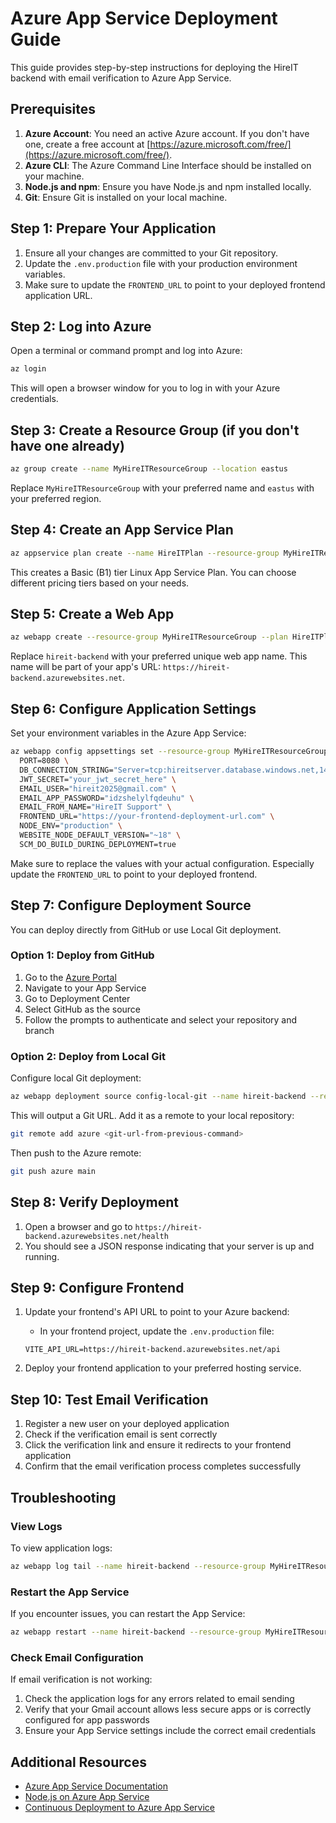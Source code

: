 # Azure App Service Deployment Guide

This guide provides step-by-step instructions for deploying the HireIT backend with email verification to Azure App Service.

## Prerequisites

1. **Azure Account**: You need an active Azure account. If you don't have one, create a free account at [https://azure.microsoft.com/free/](https://azure.microsoft.com/free/).
2. **Azure CLI**: The Azure Command Line Interface should be installed on your machine.
3. **Node.js and npm**: Ensure you have Node.js and npm installed locally.
4. **Git**: Ensure Git is installed on your local machine.

## Step 1: Prepare Your Application

1. Ensure all your changes are committed to your Git repository.
2. Update the `.env.production` file with your production environment variables.
3. Make sure to update the `FRONTEND_URL` to point to your deployed frontend application URL.

## Step 2: Log into Azure

Open a terminal or command prompt and log into Azure:

```bash
az login
```

This will open a browser window for you to log in with your Azure credentials.

## Step 3: Create a Resource Group (if you don't have one already)

```bash
az group create --name MyHireITResourceGroup --location eastus
```

Replace `MyHireITResourceGroup` with your preferred name and `eastus` with your preferred region.

## Step 4: Create an App Service Plan

```bash
az appservice plan create --name HireITPlan --resource-group MyHireITResourceGroup --sku B1 --is-linux
```

This creates a Basic (B1) tier Linux App Service Plan. You can choose different pricing tiers based on your needs.

## Step 5: Create a Web App

```bash
az webapp create --resource-group MyHireITResourceGroup --plan HireITPlan --name hireit-backend --runtime "NODE|18-lts"
```

Replace `hireit-backend` with your preferred unique web app name. This name will be part of your app's URL: `https://hireit-backend.azurewebsites.net`.

## Step 6: Configure Application Settings

Set your environment variables in the Azure App Service:

```bash
az webapp config appsettings set --resource-group MyHireITResourceGroup --name hireit-backend --settings \
  PORT=8080 \
  DB_CONNECTION_STRING="Server=tcp:hireitserver.database.windows.net,1433;Initial Catalog=capstone;Persist Security Info=False;User ID=hireit;Password=Mendoza123;MultipleActiveResultSets=False;Encrypt=True;TrustServerCertificate=False;Connection Timeout=30;" \
  JWT_SECRET="your_jwt_secret_here" \
  EMAIL_USER="hireit2025@gmail.com" \
  EMAIL_APP_PASSWORD="idzshelylfqdeuhu" \
  EMAIL_FROM_NAME="HireIT Support" \
  FRONTEND_URL="https://your-frontend-deployment-url.com" \
  NODE_ENV="production" \
  WEBSITE_NODE_DEFAULT_VERSION="~18" \
  SCM_DO_BUILD_DURING_DEPLOYMENT=true
```

Make sure to replace the values with your actual configuration. Especially update the `FRONTEND_URL` to point to your deployed frontend.

## Step 7: Configure Deployment Source

You can deploy directly from GitHub or use Local Git deployment.

### Option 1: Deploy from GitHub

1. Go to the [Azure Portal](https://portal.azure.com/)
2. Navigate to your App Service
3. Go to Deployment Center
4. Select GitHub as the source
5. Follow the prompts to authenticate and select your repository and branch

### Option 2: Deploy from Local Git

Configure local Git deployment:

```bash
az webapp deployment source config-local-git --name hireit-backend --resource-group MyHireITResourceGroup
```

This will output a Git URL. Add it as a remote to your local repository:

```bash
git remote add azure <git-url-from-previous-command>
```

Then push to the Azure remote:

```bash
git push azure main
```

## Step 8: Verify Deployment

1. Open a browser and go to `https://hireit-backend.azurewebsites.net/health`
2. You should see a JSON response indicating that your server is up and running.

## Step 9: Configure Frontend

1. Update your frontend's API URL to point to your Azure backend:
   - In your frontend project, update the `.env.production` file:
   ```
   VITE_API_URL=https://hireit-backend.azurewebsites.net/api
   ```

2. Deploy your frontend application to your preferred hosting service.

## Step 10: Test Email Verification

1. Register a new user on your deployed application
2. Check if the verification email is sent correctly
3. Click the verification link and ensure it redirects to your frontend application
4. Confirm that the email verification process completes successfully

## Troubleshooting

### View Logs

To view application logs:

```bash
az webapp log tail --name hireit-backend --resource-group MyHireITResourceGroup
```

### Restart the App Service

If you encounter issues, you can restart the App Service:

```bash
az webapp restart --name hireit-backend --resource-group MyHireITResourceGroup
```

### Check Email Configuration

If email verification is not working:

1. Check the application logs for any errors related to email sending
2. Verify that your Gmail account allows less secure apps or is correctly configured for app passwords
3. Ensure your App Service settings include the correct email credentials

## Additional Resources

- [Azure App Service Documentation](https://docs.microsoft.com/en-us/azure/app-service/)
- [Node.js on Azure App Service](https://docs.microsoft.com/en-us/azure/app-service/quickstart-nodejs)
- [Continuous Deployment to Azure App Service](https://docs.microsoft.com/en-us/azure/app-service/deploy-continuous-deployment) 